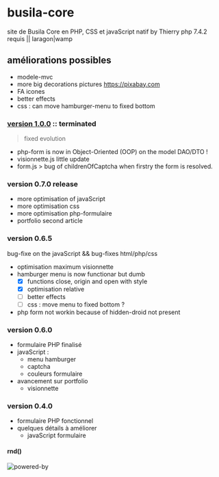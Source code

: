 # busila-core
site de Busila Core en PHP, CSS et javaScript natif by Thierry
php 7.4.2 requis || laragon|wamp

## améliorations possibles
- modele-mvc
- more big decorations pictures https://pixabay.com
- FA icones
- better effects
- css : can move hamburger-menu to fixed bottom

### [version 1.0.0](../../releases/tag/v1.0.0) :: terminated
> fixed evolution
- php-form is now in Object-Oriented (OOP) on the model DAO/DTO !
- visionnette.js little update
- form.js > bug of childrenOfCaptcha when firstry the form is resolved.

### version 0.7.0 release
- more optimisation of javaScript
- more optimisation css
- more optimisation php-formulaire
- portfolio second article

### version 0.6.5
bug-fixe on the javaScript && bug-fixes html/php/css
- optimisation maximum visionnette
- hamburger menu is now functionar but dumb
    - [x] functions close, origin and open with style
    - [x] optimisation relative
    - [ ] better effects
    - [ ] css : move menu to fixed bottom ?
- php form not workin because of hidden-droid not present

### version 0.6.0
- formulaire PHP finalisé
- javaScript :
    - menu hamburger
    - captcha
    - couleurs formulaire
- avancement sur portfolio
    - visionnette

### version 0.4.0
- formulaire PHP fonctionnel
- quelques détails à améliorer
    - javaScript formulaire

#### rnd()
![powered-by](https://web.archive.org/web/20061209091918im_/http://www.elroubio.net/nouveaute/phpinup_gpl_7.jpg)